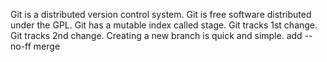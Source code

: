 Git is a distributed version control system.
Git is free software distributed under the GPL.
Git has a mutable index called stage.
Git tracks 1st change.
Git tracks 2nd change.
Creating a new branch is quick and simple.
add --no-ff merge
